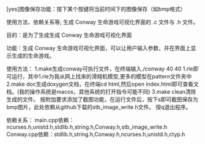 [yes]图像保存功能：按下某个按键将当前时间下的图像保存（如bmp格式）

使用方法、依赖关系等; 生成 Conway 生命游戏可视化界面的 .c 文件与 .h 文件。

目的：是为了生成生成 Conway 生命游戏可视化界面

功能：生成 Conway 生命游戏可视化界面，可以让用户输入参数，并在界面上显示生成的生命游戏。

使用方法：
1.make生成conway可执行文件，在终端输入./conway 40 40 1.rle即可运行，其中1.rle为我从网上找来的滑翔机模型,更多的模型在pattern文件夹中
2.make doc生成doxygen文档，在终端cd html,然后open index.html即可查看文档。(我的操作系统是macos，其他系统的打开指令可能不同)
3.make clean清除生成的文件。
按附加要求添加了截图功能，在运行文件后，按下s即可截图保存为bmp图片，此处依赖从github下载的stb_image_write.h文件。
按q退出程序。

依赖关系：
main.cpp依赖：ncurses.h,unistd.h,stdlib.h,string.h,Conway.h,stb_image_write.h
Conway.cpp依赖：stdlib.h,string.h,Conway.h,ncurses.h,unistd.h,ctyp.h
